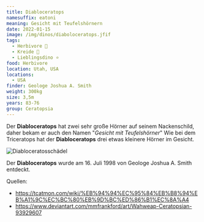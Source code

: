 ```yaml
---
title: Diabloceratops
namesuffix: eatoni
meaning: Gesicht mit Teufelshörnern
date: 2022-01-15
image: /img/dinos/diaboloceratops.jfif
tags:
  - Herbivore 🌿
  - Kreide 🦴
  - Lieblingsdino ⭐
food: Herbivore
location: Utah, USA
locations:
  - USA
finder: Geologe Joshua A. Smith
weight: 300kg
size: 3,5m
years: 83-76
group: Ceratopsia
---
```

Der **Diabloceratops** hat zwei sehr große Hörner auf seinem Nackenschild, daher bekam er auch den Namen "*Gesicht mit Teufelshörner*" Wie bei dem Triceratops hat der **Diabloceratops** drei etwas kleinere Hörner im Gesicht.

![Diabloceratosschädel](/img/dinos/diabloceratops-schädel.jpg)

Der **Diabloceratops** wurde am 16. Juli 1998 von Geologe Joshua A. Smith entdeckt.



Quellen:

* <https://tcatmon.com/wiki/%EB%94%94%EC%95%84%EB%B8%94%EB%A1%9C%EC%BC%80%EB%9D%BC%ED%86%B1%EC%8A%A4>
* <https://www.deviantart.com/mmfrankford/art/Wahweap-Ceratopsian-93929607>